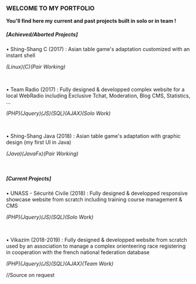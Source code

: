 <h3>WELCOME TO MY PORTFOLIO</h3> 

<b>You'll find here my current and past projects built in solo or in team !</b>


<h5>[Achieved/Aborted Projects]</h5>

<p>• Shing-Shang C (2017) : Asian table game's adaptation customized with an instant shell</p>
<p><i>(Linux)(C)(Pair Working)</i></p><br>

<p>• Team Radio (2017) : Fully designed & developped complex website for a local WebRadio including Exclusive Tchat, Moderation, Blog CMS, Statistics, ...</p>
<p><i>(PHP)(Jquery)(JS)(SQL)(AJAX)(Solo Work)</i></p><br>

<p>• Shing-Shang Java (2018) : Asian table game's adaptation with graphic design (my first UI in Java)</p>
<p><i>(Java)(JavaFx)(Pair Working)</i></p><br>

<h5>[Current Projects]</h5>

<p>• UNASS - Sécurité Civile (2018) : Fully designed & developped responsive showcase website from scratch including training course management & CMS</p>
<p><i>(PHP)(Jquery)(JS)(SQL)(Solo Work)</i></p><br>

<p>• Vikazim (2018-2019) : Fully designed & developped website from scratch used by an association to manage a complex orienteering race registering in cooperation with the french national federation database</p>
<p><i>(PHP)(Jquery)(JS)(SQL)(AJAX)(Team Work)</i></p>
<p>//Source on request</i></p><br>
